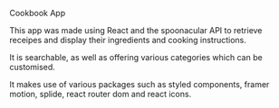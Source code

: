 Cookbook App

This app was made using React and the spoonacular API to retrieve receipes and display their ingredients and cooking instructions.

It is searchable, as well as offering various categories which can be customised.

It makes use of various packages such as styled components, framer motion, splide, react router dom and react icons.
